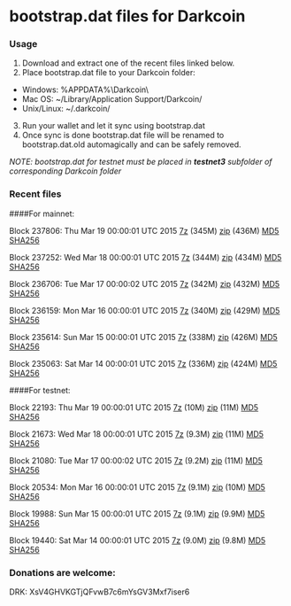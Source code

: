 # bootstrap.dat files for Darkcoin

### Usage

1. Download and extract one of the recent files linked below.
2. Place bootstrap.dat file to your Darkcoin folder:
 - Windows: %APPDATA%\Darkcoin\
 - Mac OS: ~/Library/Application Support/Darkcoin/
 - Unix/Linux: ~/.darkcoin/
3. Run your wallet and let it sync using bootstrap.dat
4. Once sync is done bootstrap.dat file will be renamed to bootstrap.dat.old automagically and can be safely removed.

_NOTE: bootstrap.dat for testnet must be placed in **testnet3** subfolder of corresponding Darkcoin folder_

### Recent files

####For mainnet:

Block 237806: Thu Mar 19 00:00:01 UTC 2015 [7z](https://transfer.sh/dblb2/bootstrap.dat.20150319.7z) (345M) [zip](https://transfer.sh/3hR6K/bootstrap.dat.20150319.zip) (436M) [MD5](https://transfer.sh/15IyBA/md5.txt) [SHA256](https://transfer.sh/1fauwe/sha256.txt)

Block 237252: Wed Mar 18 00:00:01 UTC 2015 [7z](https://transfer.sh/GqRgl/bootstrap.dat.20150318.7z) (344M) [zip](https://transfer.sh/ddSdY/bootstrap.dat.20150318.zip) (434M) [MD5](https://transfer.sh/sX1Rd/md5.txt) [SHA256](https://transfer.sh/ReIN3/sha256.txt)

Block 236706: Tue Mar 17 00:00:02 UTC 2015 [7z](https://transfer.sh/15s0EV/bootstrap.dat.20150317.7z) (342M) [zip](https://transfer.sh/16w7d7/bootstrap.dat.20150317.zip) (432M) [MD5](https://transfer.sh/18XUHk/md5.txt) [SHA256](https://transfer.sh/1fgwSV/sha256.txt)

Block 236159: Mon Mar 16 00:00:01 UTC 2015 [7z](https://transfer.sh/qqvDN/bootstrap.dat.20150316.7z) (340M) [zip](https://transfer.sh/UjaAQ/bootstrap.dat.20150316.zip) (429M) [MD5](https://transfer.sh/19HvyU/md5.txt) [SHA256](https://transfer.sh/3YXxa/sha256.txt)

Block 235614: Sun Mar 15 00:00:01 UTC 2015 [7z](https://transfer.sh/mNy6D/bootstrap.dat.20150315.7z) (338M) [zip](https://transfer.sh/SnSqk/bootstrap.dat.20150315.zip) (426M) [MD5](https://transfer.sh/y16ej/md5.txt) [SHA256](https://transfer.sh/X4MzT/sha256.txt)

Block 235063: Sat Mar 14 00:00:01 UTC 2015 [7z](https://transfer.sh/12ScXo/bootstrap.dat.20150314.7z) (336M) [zip](https://transfer.sh/4zFHg/bootstrap.dat.20150314.zip) (424M) [MD5](https://transfer.sh/BRb7d/md5.txt) [SHA256](https://transfer.sh/13pOVd/sha256.txt)

####For testnet:

Block 22193: Thu Mar 19 00:00:01 UTC 2015 [7z](https://transfer.sh/1ec7OO/bootstrap.dat.20150319.7z) (10M) [zip](https://transfer.sh/uqmjp/bootstrap.dat.20150319.zip) (11M) [MD5](https://transfer.sh/gziBU/md5.txt) [SHA256](https://transfer.sh/EX9zz/sha256.txt)

Block 21673: Wed Mar 18 00:00:01 UTC 2015 [7z](https://transfer.sh/fRmA0/bootstrap.dat.20150318.7z) (9.3M) [zip](https://transfer.sh/UV6BH/bootstrap.dat.20150318.zip) (11M) [MD5](https://transfer.sh/Q70IA/md5.txt) [SHA256](https://transfer.sh/4yoiM/sha256.txt)

Block 21080: Tue Mar 17 00:00:02 UTC 2015 [7z](https://transfer.sh/a9jDQ/bootstrap.dat.20150317.7z) (9.2M) [zip](https://transfer.sh/FYA5e/bootstrap.dat.20150317.zip) (11M) [MD5](https://transfer.sh/5B1Js/md5.txt) [SHA256](https://transfer.sh/29DHJ/sha256.txt)

Block 20534: Mon Mar 16 00:00:01 UTC 2015 [7z](https://transfer.sh/OMvj/bootstrap.dat.20150316.7z) (9.1M) [zip](https://transfer.sh/7lsm0/bootstrap.dat.20150316.zip) (10M) [MD5](https://transfer.sh/19JHjF/md5.txt) [SHA256](https://transfer.sh/15ShK4/sha256.txt)

Block 19988: Sun Mar 15 00:00:01 UTC 2015 [7z](https://transfer.sh/ExR31/bootstrap.dat.20150315.7z) (9.1M) [zip](https://transfer.sh/82kMg/bootstrap.dat.20150315.zip) (9.9M) [MD5](https://transfer.sh/Cyx4O/md5.txt) [SHA256](https://transfer.sh/pRaa4/sha256.txt)

Block 19440: Sat Mar 14 00:00:01 UTC 2015 [7z](https://transfer.sh/UsbLd/bootstrap.dat.20150314.7z) (9.0M) [zip](https://transfer.sh/FVlwU/bootstrap.dat.20150314.zip) (9.8M) [MD5](https://transfer.sh/9Q4RD/md5.txt) [SHA256](https://transfer.sh/15pnE3/sha256.txt)

### Donations are welcome:

DRK: XsV4GHVKGTjQFvwB7c6mYsGV3Mxf7iser6
